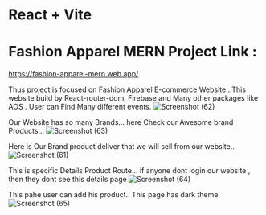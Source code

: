# React + Vite
# Fashion Apparel MERN Project Link :
https://fashion-apparel-mern.web.app/

Thus project is focused on Fashion Apparel E-commerce Website...This website build by React-router-dom, Firebase and Many other packages like AOS . User can Find Many different events.
![Screenshot (62)](https://github.com/programming-hero-web-course-4/b8a10-brandshop-client-side-Alif102/assets/76959764/4b87d622-859c-4dd5-bd3a-b52c856de8ee)



Our Website has so many Brands... here Check our Awesome brand Products...
![Screenshot (63)](https://github.com/programming-hero-web-course-4/b8a10-brandshop-client-side-Alif102/assets/76959764/5238462c-617d-4480-b662-bd25ecd78a5d)

Here is Our Brand product deliver that we will sell from our website..
![Screenshot (61)](https://github.com/programming-hero-web-course-4/b8a10-brandshop-client-side-Alif102/assets/76959764/0f813052-9d62-490c-b3ae-e601a921a806)

This is specific Details Product Route... if anyone dont login our website , then they dont see this details page
![Screenshot (64)](https://github.com/programming-hero-web-course-4/b8a10-brandshop-client-side-Alif102/assets/76959764/1e25431d-590f-4450-9fdc-93caa86bcb63)

This pahe user can add his product.. This page has dark theme
![Screenshot (65)](https://github.com/programming-hero-web-course-4/b8a10-brandshop-client-side-Alif102/assets/76959764/25ec13e1-ffe0-4eb2-a139-42763958ccf0)



